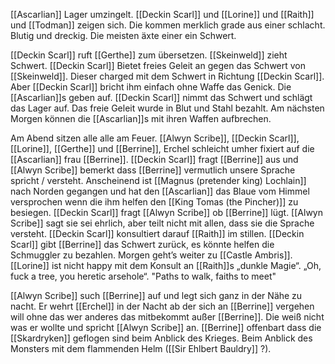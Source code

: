 [[Ascarlian]] Lager umzingelt. [[Deckin Scarl]] und [[Lorine]] und [[Raith]] und [[Todman]] zeigen sich. Die kommen merklich grade aus einer schlacht. Blutig und dreckig. Die meisten äxte einer ein Schwert.

[[Deckin Scarl]] ruft [[Gerthe]] zum übersetzen. [[Skeinweld]] zieht Schwert. [[Deckin Scarl]] Bietet freies Geleit an gegen das Schwert von [[Skeinweld]]. Dieser charged mit dem Schwert in Richtung [[Deckin Scarl]]. Aber [[Deckin Scarl]] bricht ihm einfach ohne Waffe das Genick. Die [[Ascarlian]]s geben auf. [[Deckin Scarl]] nimmt das Schwert und schlägt das Lager auf. Das freie Geleit wurde in Blut und Stahl bezahlt. Am nächsten Morgen können die [[Ascarlian]]s mit ihren Waffen aufbrechen.

Am Abend sitzen alle alle am Feuer.  [[Alwyn Scribe]], [[Deckin Scarl]], [[Lorine]], [[Gerthe]] und [[Berrine]], Erchel schleicht umher fixiert auf die [[Ascarlian]] frau [[Berrine]]. [[Deckin Scarl]] fragt [[Berrine]] aus und [[Alwyn Scribe]] bemerkt dass [[Berrine]] vermutlich unsere Sprache spricht / versteht. Anscheinend ist [[Magnus (pretender king) Lochlain]] nach Norden gegangen und hat den [[Ascarlian]] das Blaue vom Himmel versprochen wenn die ihm helfen den [[King Tomas (the Pincher)]] zu besiegen. [[Deckin Scarl]] fragt [[Alwyn Scribe]] ob [[Berrine]] lügt. [[Alwyn Scribe]] sagt sie sei ehrlich, aber teilt nicht mit allen, dass sie die Sprache versteht. [[Deckin Scarl]] konsultiert darauf [[Raith]] im stillen. [[Deckin Scarl]] gibt [[Berrine]] das Schwert zurück, es könnte helfen die Schmuggler zu bezahlen. Morgen geht’s weiter zu [[Castle Ambris]]. [[Lorine]] ist nicht happy mit dem Konsult an [[Raith]]s „dunkle Magie“.  „Oh, fuck a tree, you heretic arsehole“. "Paths to walk, faiths to meet"

[[Alwyn Scribe]] such [[Berrine]] auf und legt sich ganz in der Nähe zu nacht. Er wehrt [[Erchel]] in der Nacht ab der sich an [[Berrine]] vergehen will ohne das wer anderes das mitbekommt außer [[Berrine]]. Die weiß nicht was er wollte und spricht [[Alwyn Scribe]] an. [[Berrine]] offenbart dass die [[Skardryken]] geflogen sind beim Anblick des Krieges. Beim Anblick des Monsters mit dem flammenden Helm ([[Sir Ehlbert Bauldry]] ?).